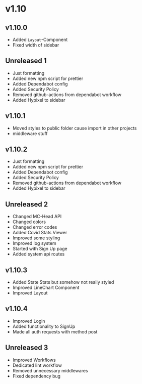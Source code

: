 # v1.10

## v1.10.0

- Added `Layout`-Component
- Fixed width of sidebar

## Unreleased 1

- Just formatting
- Added new npm script for prettier
- Added Dependabot config
- Added Security Policy
- Removed github-actions from dependabot workflow
- Added Hypixel to sidebar

## v1.10.1

- Moved styles to public folder cause import in other projects
- middleware stuff

## v1.10.2

- Just formatting
- Added new npm script for prettier
- Added Dependabot config
- Added Security Policy
- Removed github-actions from dependabot workflow
- Added Hypixel to sidebar

## Unreleased 2

- Changed MC-Head API
- Changed colors
- Changed error codes
- Added Covid Stats Viewer
- Improved some styling
- Improved log system
- Started with Sign Up page
- Added system api routes

## v1.10.3

- Added State Stats but somehow not really styled
- Improved LineChart Component
- Improved Layout

## v1.10.4

- Improved Login
- Added functionality to SignUp
- Made all auth requests with method post

## Unreleased 3

- Improved Workflows
- Dedicated lint workflow
- Removed unnecessary middlewares
- Fixed dependency bug
